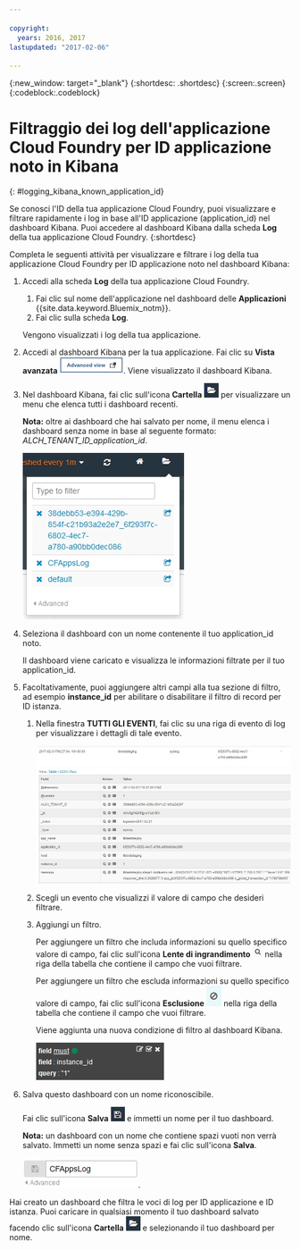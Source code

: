 ```yaml
---

copyright:
  years: 2016, 2017
lastupdated: "2017-02-06"

---
```


{:new_window: target="_blank"}
{:shortdesc: .shortdesc}
{:screen:.screen}
{:codeblock:.codeblock}


# Filtraggio dei log dell'applicazione Cloud Foundry per ID applicazione noto in Kibana
{: #logging_kibana_known_application_id}

Se conosci l'ID della tua applicazione Cloud Foundry, puoi visualizzare e filtrare rapidamente i log in base all'ID applicazione (application_id) nel dashboard Kibana. Puoi accedere al dashboard Kibana dalla scheda **Log** della tua applicazione Cloud Foundry. 
{:shortdesc}


Completa le seguenti attività per visualizzare e filtrare i log della tua applicazione Cloud Foundry per ID applicazione noto nel dashboard Kibana:

1. Accedi alla scheda **Log** della tua applicazione Cloud Foundry. 

    1. Fai clic sul nome dell'applicazione nel dashboard delle **Applicazioni** {{site.data.keyword.Bluemix_notm}}.
    2. Fai clic sulla scheda **Log**. 
    
    Vengono visualizzati i log della tua applicazione.

2. Accedi al dashboard Kibana per la tua applicazione. Fai clic su **Vista avanzata** ![link Vista avanzata](images/logging_advanced_view.jpg "Advanced view link"). Viene visualizzato il dashboard Kibana.

3. Nel dashboard Kibana, fai clic sull'icona **Cartella** ![icona Cartella](images/logging_folder.jpg "Folder icon") per visualizzare un menu che elenca tutti i dashboard recenti. 

    **Nota:** oltre ai dashboard che hai salvato per nome, il menu elenca i dashboard senza nome in base al seguente formato: *ALCH_TENANT_ID_application_id*. 

    ![Elenco di dashboard](images/logging_list_of_dashboards.jpg "List of dashboards")

4. Seleziona il dashboard con un nome contenente il tuo application_id noto. 

    Il dashboard viene caricato e visualizza le informazioni filtrate per il tuo application_id.

5. Facoltativamente, puoi aggiungere altri campi alla tua sezione di filtro, ad esempio **instance_id** per abilitare o disabilitare il filtro di record per ID istanza. 
  
    1. Nella finestra **TUTTI GLI EVENTI**, fai clic su una riga di evento di log per visualizzare i dettagli di tale evento. 
	
        ![Finestra Tutti gli eventi che visualizza i dettagli di un evento di log selezionato](images/logging_selected_log_event.jpg "All Events window displaying details for a selected log event")
	
    2. Scegli un evento che visualizzi il valore di campo che desideri filtrare.
	
    3. Aggiungi un filtro.
    
        Per aggiungere un filtro che includa informazioni su quello specifico valore di campo, fai clic sull'icona **Lente di ingrandimento** ![icona Lente di ingrandimento](images/logging_magnifying_glass.jpg "Magnifying glass icon") nella riga della tabella che contiene il campo che vuoi filtrare. 
	
        Per aggiungere un filtro che escluda informazioni su quello specifico valore di campo, fai clic sull'icona **Esclusione** ![icona Esclusione](images/logging_exclusion_icon.png "Exclusion icon") nella riga della tabella che contiene il campo che vuoi filtrare.  

        Viene aggiunta una nuova condizione di filtro al dashboard Kibana.
	
	    ![Condizione di filtro per il campo instance_id](images/logging_instance_id_filter.jpg "Filter condition for instance_id field")
	
6. Salva questo dashboard con un nome riconoscibile. 

    Fai clic sull'icona **Salva** ![icona Salva](images/logging_save.jpg "Save icon") e immetti un nome per il tuo dashboard. 

    **Nota:** un dashboard con un nome che contiene spazi vuoti non verrà salvato. Immetti un nome senza spazi e fai clic sull'icona **Salva**.

    ![Salva nome del dashboard](images/logging_save_dashboard.jpg "Save dashboard name").


Hai creato un dashboard che filtra le voci di log per ID applicazione e ID istanza. Puoi caricare in qualsiasi momento il tuo dashboard salvato facendo clic sull'icona **Cartella** ![icona Cartella](images/logging_folder.jpg "Folder icon") e selezionando il tuo dashboard per nome.
